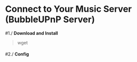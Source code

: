 
# Connect to Your Music Server (BubbleUPnP Server)

#1./ **Download and Install**
> wget 
> 
> 
> 
> 
> 
> 
####
####
#2./ **Config**
>
> 
>
> 
>
>

